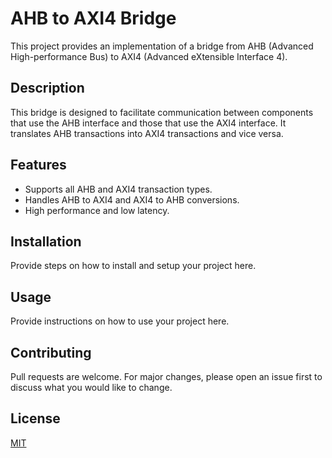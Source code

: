 # AHB to AXI4 Bridge

This project provides an implementation of a bridge from AHB (Advanced High-performance Bus) to AXI4 (Advanced eXtensible Interface 4). 

## Description

This bridge is designed to facilitate communication between components that use the AHB interface and those that use the AXI4 interface. It translates AHB transactions into AXI4 transactions and vice versa.

## Features

- Supports all AHB and AXI4 transaction types.
- Handles AHB to AXI4 and AXI4 to AHB conversions.
- High performance and low latency.

## Installation

Provide steps on how to install and setup your project here.

## Usage

Provide instructions on how to use your project here.

## Contributing

Pull requests are welcome. For major changes, please open an issue first to discuss what you would like to change.

## License

[MIT](https://choosealicense.com/licenses/mit/)